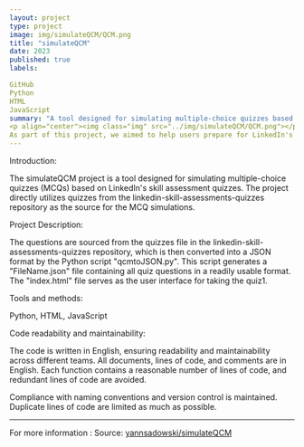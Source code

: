 ```yaml
---
layout: project
type: project
image: img/simulateQCM/QCM.png
title: "simulateQCM"
date: 2023
published: true
labels:

GitHub
Python
HTML
JavaScript
summary: "A tool designed for simulating multiple-choice quizzes based on LinkedIn's skill assessment quizzes"
<p align="center"><img class="img" src="../img/simulateQCM/QCM.png"></p><br>
As part of this project, we aimed to help users prepare for LinkedIn's skill assessments by providing a platform to practice these quizzes.
---
```

Introduction:

The simulateQCM project is a tool designed for simulating multiple-choice quizzes (MCQs) based on LinkedIn's skill assessment quizzes. The project directly utilizes quizzes from the linkedin-skill-assessments-quizzes repository as the source for the MCQ simulations.

Project Description:

The questions are sourced from the quizzes file in the linkedin-skill-assessments-quizzes repository, which is then converted into a JSON format by the Python script "qcmtoJSON.py". This script generates a "FileName.json" file containing all quiz questions in a readily usable format. The "index.html" file serves as the user interface for taking the quiz​1​.

Tools and methods:

Python, HTML, JavaScript

Code readability and maintainability:

The code is written in English, ensuring readability and maintainability across different teams. All documents, lines of code, and comments are in English. Each function contains a reasonable number of lines of code, and redundant lines of code are avoided.

Compliance with naming conventions and version control is maintained. Duplicate lines of code are limited as much as possible.

<hr>
For more information :
Source: <a href="https://github.com/yannsadowski/simulateQCM"><i class="large github icon "></i>yannsadowski/simulateQCM</a>
